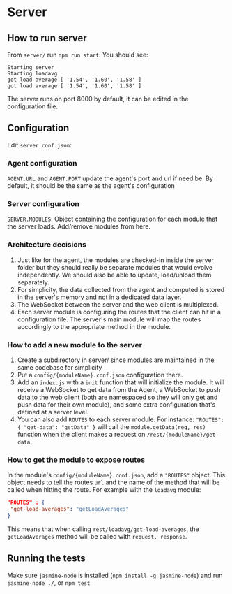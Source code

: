 # Server

## How to run server

From `server/` run `npm run start`. You should see:
 
```
Starting server
Starting loadavg
got load average [ '1.54', '1.60', '1.58' ]
got load average [ '1.54', '1.60', '1.58' ]
````

The server runs on port 8000 by default, it can be edited in the configuration file.

## Configuration

Edit `server.conf.json`:

### Agent configuration

`AGENT.URL` and `AGENT.PORT` update the agent's port and url if need be. By default, it should be the same as the agent's configuration

### Server configuration

`SERVER.MODULES`: Object containing the configuration for each module that the server loads. Add/remove modules from here. 

### Architecture decisions

1. Just like for the agent, the modules are checked-in inside the server folder but they should really be separate modules that would
 evolve independently. We should also be able to update, load/unload them separately.
2. For simplicity, the data collected from the agent and computed is stored in the server's memory and not in a dedicated data layer.
3. The WebSocket between the server and the web client is multiplexed.
4. Each server module is configuring the routes that the client can hit in a configuration file. The server's main module will map the routes accordingly
 to the appropriate method in the module.

### How to add a new module to the server

1. Create a subdirectory in server/ since modules are maintained in the same codebase for simplicity
2. Put a `config/{moduleName}.conf.json` configuration there.
3. Add an `index.js` with a `init` function that will initialize the module. It will receive a WebSocket to get data from the Agent,
 a WebSocket to push data to the web client (both are namespaced so they will only get and push data for their own module), and some extra
 configuration that's defined at a server level.
4. You can also add `ROUTES` to each server module. For instance: `"ROUTES": { "get-data": "getData" }` will call the `module.getData(req, res)`
 function when the client makes a request on `/rest/{moduleName}/get-data`. 
 
### How to get the module to expose routes

In the module's `config/{moduleName}.conf.json`, add a `"ROUTES"` object. This object needs to tell the routes `url` and the name of the method
 that will be called when hitting the route. For example with the `loadavg` module:
  
```json
"ROUTES" : {
 "get-load-averages": "getLoadAverages"
}
```

This means that when calling `rest/loadavg/get-load-averages`, the `getLoadAverages` method will be called with `request, response`.
 
## Running the tests

Make sure `jasmine-node` is installed (`npm install -g jasmine-node`) and run `jasmine-node ./`, or `npm test`